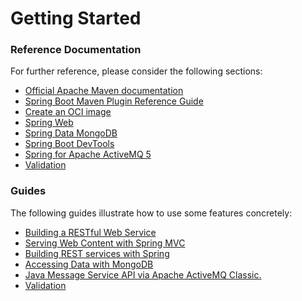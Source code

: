 # Getting Started

### Reference Documentation

For further reference, please consider the following sections:

* [Official Apache Maven documentation](https://maven.apache.org/guides/index.html)
* [Spring Boot Maven Plugin Reference Guide](https://docs.spring.io/spring-boot/docs/2.6.7/maven-plugin/reference/html/)
* [Create an OCI image](https://docs.spring.io/spring-boot/docs/2.6.7/maven-plugin/reference/html/#build-image)
* [Spring Web](https://docs.spring.io/spring-boot/docs/2.6.7/reference/htmlsingle/#boot-features-developing-web-applications)
* [Spring Data MongoDB](https://docs.spring.io/spring-boot/docs/2.6.7/reference/htmlsingle/#boot-features-mongodb)
* [Spring Boot DevTools](https://docs.spring.io/spring-boot/docs/2.6.7/reference/htmlsingle/#using-boot-devtools)
* [Spring for Apache ActiveMQ 5](https://docs.spring.io/spring-boot/docs/2.6.7/reference/htmlsingle/#boot-features-activemq)
* [Validation](https://docs.spring.io/spring-boot/docs/2.6.7/reference/htmlsingle/#boot-features-validation)

### Guides

The following guides illustrate how to use some features concretely:

* [Building a RESTful Web Service](https://spring.io/guides/gs/rest-service/)
* [Serving Web Content with Spring MVC](https://spring.io/guides/gs/serving-web-content/)
* [Building REST services with Spring](https://spring.io/guides/tutorials/bookmarks/)
* [Accessing Data with MongoDB](https://spring.io/guides/gs/accessing-data-mongodb/)
* [Java Message Service API via Apache ActiveMQ Classic.](https://spring.io/guides/gs/messaging-jms/)
* [Validation](https://spring.io/guides/gs/validating-form-input/)

